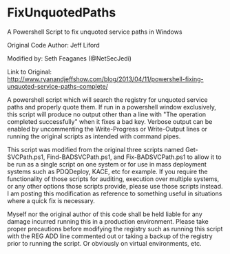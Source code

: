 # FixUnquotedPaths
A Powershell Script to fix unquoted service paths in Windows

 Original Code Author: Jeff Liford
 
 Modified by: Seth Feaganes (@NetSecJedi)
 
 Link to Original: http://www.ryanandjeffshow.com/blog/2013/04/11/powershell-fixing-unquoted-service-paths-complete/

 A powershell script which will search the registry for unquoted service paths and properly quote
 them. If run in a powershell window exclusively, this script will produce no output other than
 a line with "The operation completed successfully" when it fixes a bad key. Verbose output can
 be enabled by uncommenting the Write-Progress or Write-Output lines or running the original scripts
 as intended with command pipes.

 This script was modified from the original three scripts named Get-SVCPath.ps1, Find-BADSVCPath.ps1,
 and Fix-BADSVCPath.ps1 to allow it to be run as a single script on one system or for use in mass
 deployment systems such as PDQDeploy, KACE, etc for example. If you require the functionality of those
 scripts for auditing, execution over multiple systems, or any other options those scripts provide, please
 use those scripts instead. I am posting this modification as reference to something useful in situations
 where a quick fix is necessary. 

 Myself nor the original author of this code shall be held liable for any damage incurred running
 this in a production environment. Please take proper precautions before modifying the registry
 such as running this script with the REG ADD line commented out or taking a backup of the registry
 prior to running the script. Or obviously on virtual environments, etc.
